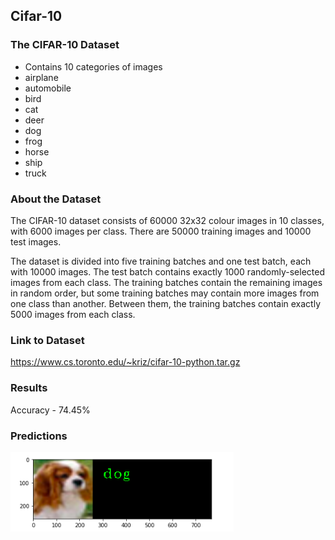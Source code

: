 ## Cifar-10

### The CIFAR-10 Dataset
* Contains 10 categories of images
 * airplane
 * automobile
 * bird
 * cat
 * deer
 * dog
 * frog
 * horse
 * ship
 * truck

### About the Dataset
The CIFAR-10 dataset consists of 60000 32x32 colour images in 10 classes, with 6000 images per class. There are 50000 training images and 10000 test images. 

The dataset is divided into five training batches and one test batch, each with 10000 images. The test batch contains exactly 1000 randomly-selected images from each class. The training batches contain the remaining images in random order, but some training batches may contain more images from one class than another. Between them, the training batches contain exactly 5000 images from each class.

### Link to Dataset
https://www.cs.toronto.edu/~kriz/cifar-10-python.tar.gz

### Results
Accuracy - 74.45%

### Predictions
![image info](./Predictions/0.png)